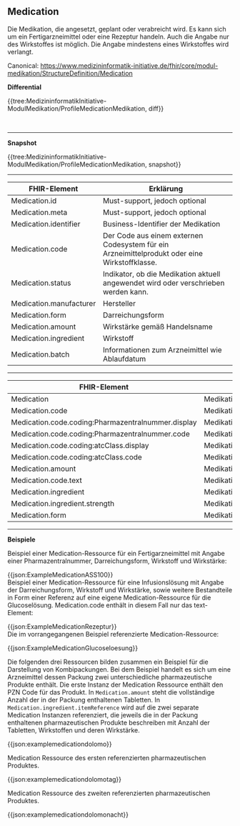 ## Medication

Die Medikation, die angesetzt, geplant oder verabreicht wird. Es kann sich um ein Fertigarzneimittel oder eine Rezeptur handeln. Auch die Angabe nur des Wirkstoffes ist möglich. Die Angabe mindestens eines Wirkstoffes wird verlangt.

Canonical:
https://www.medizininformatik-initiative.de/fhir/core/modul-medikation/StructureDefinition/Medication

**Differential**


{{tree:MedizininformatikInitiative-ModulMedikation/ProfileMedicationMedikation, diff}}

<br>

---

**Snapshot**

{{tree:MedizininformatikInitiative-ModulMedikation/ProfileMedicationMedikation, snapshot}}


---
| FHIR-Element | Erklärung |
|--------------|-----------|
| Medication.id | Must-support, jedoch optional | 
| Medication.meta | Must-support, jedoch optional |
| Medication.identifier | Business-Identifier der Medikation |
| Medication.code | Der Code aus einem externen Codesystem für ein Arzneimittelprodukt oder eine Wirkstoffklasse. |
| Medication.status | Indikator, ob die Medikation aktuell angewendet wird oder verschrieben werden kann. |
| Medication.manufacturer | Hersteller |
| Medication.form | Darreichungsform |
| Medication.amount | Wirkstärke gemäß Handelsname |
| Medication.ingredient | Wirkstoff |
| Medication.batch | Informationen zum Arzneimittel wie Ablaufdatum |

---
| FHIR-Element | Logischer Datensatz |
|---|---|
| Medication | Medikation.Medikationseintrag.Arzneimittel/Wirkstoff/Rezeptur |
| Medication.code | Medikation.Medikationseintrag.Arzneimittel/Wirkstoff/Rezeptur.Arzneimittelprodukt |
| Medication.code.coding:Pharmazentralnummer.display | Medikation.Medikationseintrag.Arzneimittel/Wirkstoff/Rezeptur.Arzneimittelprodukt.Arzneimittelname |
| Medication.code.coding:Pharmazentralnummer.code | Medikation.Medikationseintrag.Arzneimittel/Wirkstoff/Rezeptur.Arzneimittelprodukt.Arzneimittel-Code |
| Medication.code.coding:atcClass.display | Medikation.Medikationseintrag.Arzneimittel/Wirkstoff/Rezeptur.Arzneimittelprodukt.Arzneimittelname |
| Medication.code.coding:atcClass.code | Medikation.Medikationseintrag.Arzneimittel/Wirkstoff/Rezeptur.Arzneimittelprodukt.Arzneimittel-Code |
| Medication.amount | Medikation.Medikationseintrag.Arzneimittel/Wirkstoff/Rezeptur.Arzneimittelprodukt.Arzneimittelwirkstärke |
| Medication.code.text | Medikation.Medikationseintrag.Arzneimittel/Wirkstoff/Rezeptur.Rezeptur.Freitextzeile |
| Medication.ingredient | Medikation.Medikationseintrag.Arzneimittel/Wirkstoff/Rezeptur.Wirkstoff |
| Medication.ingredient.strength | Medikation.Medikationseintrag.Arzneimittel/Wirkstoff/Rezeptur.Wirkstoff.Menge/Stärke |
| Medication.form | Medikation.Medikationseintrag.Arzneimittel/Wirkstoff/Rezeptur.Darreichungsform |



---

**Beispiele**

Beispiel einer Medication-Ressource für ein Fertigarzneimittel mit Angabe einer Pharmazentralnummer, Darreichungsform, Wirkstoff und Wirkstärke:

{{json:ExampleMedicationASS100}}
<br>
Beispiel einer Medication-Ressource für eine Infusionslösung mit Angabe der Darreichungsform, Wirkstoff und Wirkstärke, sowie weitere Bestandteile in Form einer Referenz auf eine eigene Medication-Ressource für die Glucoselösung. Medication.code enthält in diesem Fall nur das text-Element:

{{json:ExampleMedicationRezeptur}}
<br>
Die im vorrangegangenen Beispiel referenzierte Medication-Ressource:

{{json:ExampleMedicationGlucoseloesung}}
<br>

Die folgenden drei Ressourcen bilden zusammen ein Beispiel für die Darstellung von Kombipackungen. Bei dem Beispiel handelt es sich um eine Arzneimittel dessen Packung zwei unterschiedliche pharmazeutische Produkte enthält. Die erste Instanz der Medication Ressource enthält den PZN Code für das Produkt. In `Medication.amount` steht die vollständige Anzahl der in der Packung enthaltenen Tabletten. In `Medication.ingredient.itemReference` wird auf die zwei separate Medication Instanzen referenziert, die jeweils die in der Packung enthaltenen pharmazeutischen Produkte beschreiben mit Anzahl der Tabletten, Wirkstoffen und deren Wirkstärke.

{{json:examplemedicationdolomo}}

Medication Ressource des ersten referenzierten pharmazeutischen Produktes.

{{json:examplemedicationdolomotag}}

Medication Ressource des zweiten referenzierten pharmazeutischen Produktes.

{{json:examplemedicationdolomonacht}}

<br>
